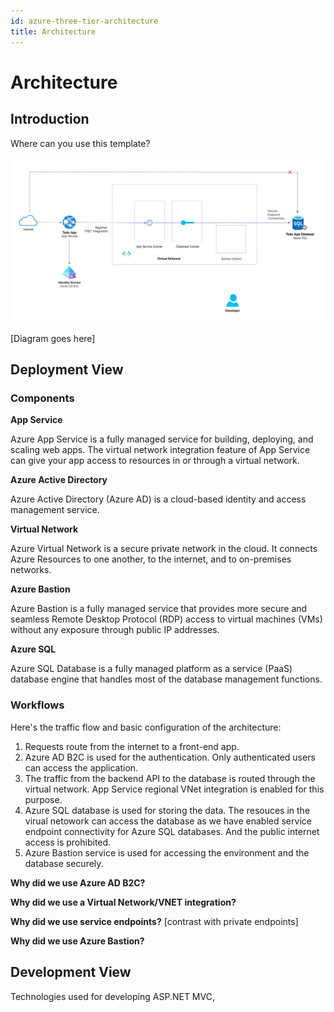 ```yaml
---
id: azure-three-tier-architecture
title: Architecture
---
```


# Architecture

## Introduction
Where can you use this template?

![architecture](https://raw.githubusercontent.com/KamalRathnayake/architecture.99x.io/master/docs/kickstarters/azure-three-tier/architecture.JPG)

[Diagram goes here]

## Deployment View

### Components

**App Service**

Azure App Service is a fully managed service for building, deploying, and scaling web apps. The virtual network integration feature of App Service can give your app access to resources in or through a virtual network.

**Azure Active Directory**

Azure Active Directory (Azure AD) is a cloud-based identity and access management service.

**Virtual Network**

Azure Virtual Network is a secure private network in the cloud. It connects Azure Resources to one another, to the internet, and to on-premises networks.

**Azure Bastion**

Azure Bastion is a fully managed service that provides more secure and seamless Remote Desktop Protocol (RDP) access to virtual machines (VMs) without any exposure through public IP addresses.

**Azure SQL**

Azure SQL Database is a fully managed platform as a service (PaaS) database engine that handles most of the database management functions.


### Workflows

Here's the traffic flow and basic configuration of the architecture:

1. Requests route from the internet to a front-end app.
2. Azure AD B2C is used for the authentication. Only authenticated users can access the application.
3. The traffic from the backend API to the database is routed through the virtual network. App Service regional VNet integration is enabled for this purpose. 
4. Azure SQL database is used for storing the data. The resouces in the virual netowork can access the database as we have enabled service endpoint connectivity for Azure SQL databases. And the public internet access is prohibited. 
5. Azure Bastion service is used for accessing the environment and the database securely. 


**Why did we use Azure AD B2C?**

**Why did we use a Virtual Network/VNET integration?**

**Why did we use service endpoints?**
[contrast with private endpoints]

**Why did we use Azure Bastion?**

## Development View
Technologies used for developing
ASP.NET MVC, 
